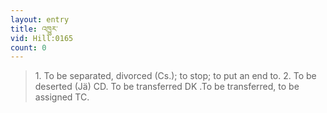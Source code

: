 ```yaml
---
layout: entry
title: འཁྱུར་
vid: Hill:0165
count: 0
---
```

> 1\. To be separated, divorced (Cs\.); to stop; to put an end to\. 2\. To be deserted (Jä) CD\. To be transferred DK \.To be transferred, to be assigned TC\.


